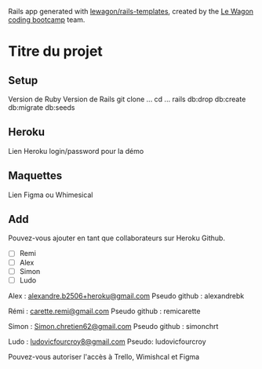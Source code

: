 Rails app generated with [lewagon/rails-templates](https://github.com/lewagon/rails-templates), created by the [Le Wagon coding bootcamp](https://www.lewagon.com) team.


# Titre du projet

## Setup

Version de Ruby
Version de Rails
git clone ...
cd ...
rails db:drop db:create db:migrate db:seeds

## Heroku

Lien Heroku
login/password pour la démo


## Maquettes

Lien Figma ou Whimesical

## Add

Pouvez-vous ajouter en tant que collaborateurs sur Heroku Github.

- [ ] Remi
- [ ] Alex
- [ ] Simon
- [ ] Ludo

Alex : alexandre.b2506+heroku@gmail.com
Pseudo github : alexandrebk

Rémi : carette.remi@gmail.com
Pseudo github :  remicarette

Simon : Simon.chretien62@gmail.com
Pseudo github : simonchrt

Ludo : ludovicfourcroy8@gmail.com
Pseudo: ludovicfourcroy

Pouvez-vous autoriser l'accès à Trello, Wimishcal et Figma
